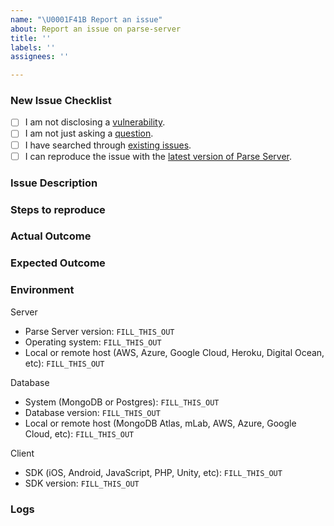 ```yaml
---
name: "\U0001F41B Report an issue"
about: Report an issue on parse-server
title: ''
labels: ''
assignees: ''

---
```


### New Issue Checklist
<!-- Please check the following boxes [ ] -> [x] before submitting your issue. Click the "Preview" tab for better readability. Thanks for reporting issues back to Parse Server! -->

- [ ] I am not disclosing a [vulnerability](https://github.com/parse-community/parse-server/blob/master/SECURITY.md).
- [ ] I am not just asking a [question](https://github.com/parse-community/.github/blob/master/SUPPORT.md).
- [ ] I have searched through [existing issues](https://github.com/parse-community/parse-server/issues?q=is%3Aissue).
- [ ] I can reproduce the issue with the [latest version of Parse Server](https://github.com/parse-community/parse-server/releases). <!-- We don't investigate issues for outdated releases. -->

### Issue Description
<!-- What is the specific issue with Parse Server? -->

### Steps to reproduce
<!-- How can someone else reproduce the issue? -->

### Actual Outcome
<!-- What outcome, for example query result, did you get? -->

### Expected Outcome
<!-- What outcome, for example query result, did you expect? -->

###  Environment
<!-- Be specific with versions, don't use "latest" or semver ranges like "~x.y.z" or "^x.y.z". -->

Server
- Parse Server version: `FILL_THIS_OUT`
- Operating system: `FILL_THIS_OUT`
- Local or remote host (AWS, Azure, Google Cloud, Heroku, Digital Ocean, etc): `FILL_THIS_OUT`

Database
- System (MongoDB or Postgres): `FILL_THIS_OUT`
- Database version: `FILL_THIS_OUT`
- Local or remote host (MongoDB Atlas, mLab, AWS, Azure, Google Cloud, etc): `FILL_THIS_OUT`

Client
- SDK (iOS, Android, JavaScript, PHP, Unity, etc): `FILL_THIS_OUT`
- SDK version: `FILL_THIS_OUT`

### Logs
<!-- Include relevant logs here. Turn on additional logging by configuring VERBOSE=1 in your environment. -->

